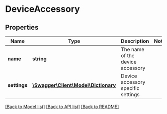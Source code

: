 # DeviceAccessory

## Properties
Name | Type | Description | Notes
------------ | ------------- | ------------- | -------------
**name** | **string** | The name of the device accessory | 
**settings** | [**\Swagger\Client\Model\Dictionary**](Dictionary.md) | Device accessory specific settings | 

[[Back to Model list]](../README.md#documentation-for-models) [[Back to API list]](../README.md#documentation-for-api-endpoints) [[Back to README]](../README.md)


